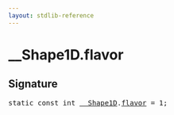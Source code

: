 ```yaml
---
layout: stdlib-reference
---
```


# __Shape1D.flavor

## Signature
<pre>
<span class='code_keyword'>static</span> <span class='code_keyword'>const</span> <span class="code_keyword">int</span> <a href="../types/0_shape1d-028/index.html" class="code_type">__Shape1D</a>.<a href="flavor.html" class="code_var">flavor</a> = 1;
</pre>

